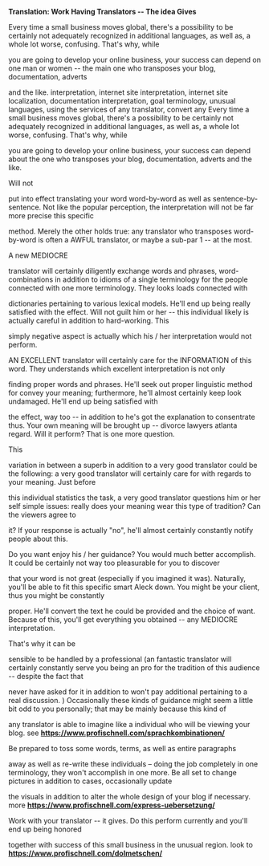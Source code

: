 **Translation: Work Having Translators -- The idea Gives**

Every time a small business moves global, there's a possibility to be
certainly not adequately recognized in additional languages, as well as,
a whole lot worse, confusing. That's why, while

you are going to develop your online business, your success can depend
on one man or women -- the main one who transposes your blog,
documentation, adverts

and the like. interpretation, internet site interpretation, internet
site localization, documentation interpretation, goal terminology,
unusual languages, using the services of any translator, convert any
Every time a small business moves global, there's a possibility to be
certainly not adequately recognized in additional languages, as well as,
a whole lot worse, confusing. That's why, while

you are going to develop your online business, your success can depend
about the one who transposes your blog, documentation, adverts and the
like.

Will not

put into effect translating your word word-by-word as well as
sentence-by-sentence. Not like the popular perception, the
interpretation will not be far more precise this specific

method. Merely the other holds true: any translator who transposes
word-by-word is often a AWFUL translator, or maybe a sub-par 1 -- at the
most.

A new MEDIOCRE

translator will certainly diligently exchange words and phrases,
word-combinations in addition to idioms of a single terminology for the
people connected with one more terminology. They looks loads connected
with

dictionaries pertaining to various lexical models. He'll end up being
really satisfied with the effect. Will not guilt him or her -- this
individual likely is actually careful in addition to hard-working. This

simply negative aspect is actually which his / her interpretation would
not perform.

AN EXCELLENT translator will certainly care for the INFORMATION of this
word. They understands which excellent interpretation is not only

finding proper words and phrases. He'll seek out proper linguistic
method for convey your meaning; furthermore, he'll almost certainly keep
look undamaged. He'll end up being satisfied with

the effect, way too -- in addition to he's got the explanation to
consentrate thus. Your own meaning will be brought up -- divorce lawyers
atlanta regard. Will it perform? That is one more question.

This

variation in between a superb in addition to a very good translator
could be the following: a very good translator will certainly care for
with regards to your meaning. Just before

this individual statistics the task, a very good translator questions
him or her self simple issues: really does your meaning wear this type
of tradition? Can the viewers agree to

it? If your response is actually "no", he'll almost certainly constantly
notify people about this.

Do you want enjoy his / her guidance? You would much better accomplish.
It could be certainly not way too pleasurable for you to discover

that your word is not great (especially if you imagined it was).
Naturally, you'll be able to fit this specific smart Aleck down. You
might be your client, thus you might be constantly

proper. He'll convert the text he could be provided and the choice of
want. Because of this, you'll get everything you obtained -- any
MEDIOCRE interpretation.

That's why it can be

sensible to be handled by a professional (an fantastic translator will
certainly constantly serve you being an pro for the tradition of this
audience -- despite the fact that

never have asked for it in addition to won't pay additional pertaining
to a real discussion. ) Occasionally these kinds of guidance might seem
a little bit odd to you personally; that may be mainly because this kind
of

any translator is able to imagine like a individual who will be viewing
your blog. see
**[<https://www.profischnell.com/sprachkombinationen/>](https://www.profischnell.com/sprachkombinationen/)**

Be prepared to toss some words, terms, as well as entire paragraphs

away as well as re-write these individuals – doing the job completely in
one terminology, they won't accomplish in one more. Be all set to change
pictures in addition to cases, occasionally update

the visuals in addition to alter the whole design of your blog if
necessary. more
**[<https://www.profischnell.com/express-uebersetzung/>](https://www.profischnell.com/express-uebersetzung/)**

Work with your translator -- it gives. Do this perform currently and
you'll end up being honored

together with success of this small business in the unusual region. look
to
**[<https://www.profischnell.com/dolmetschen/>](https://www.profischnell.com/dolmetschen/)**
